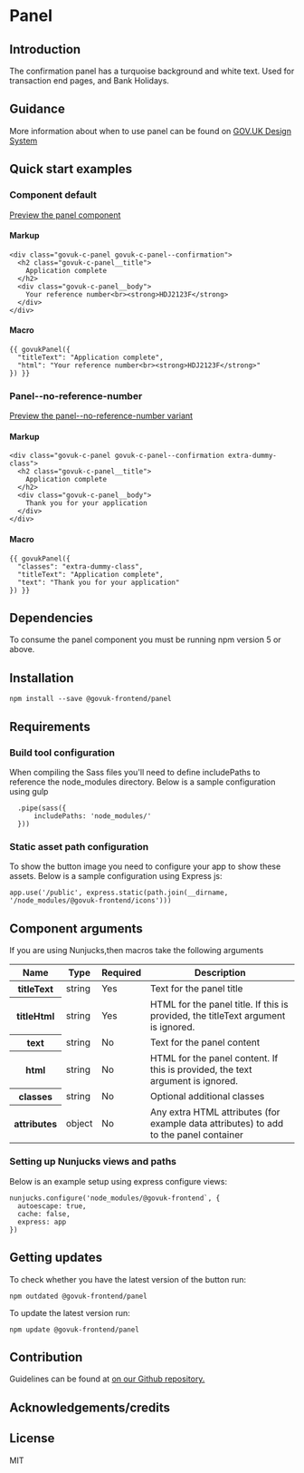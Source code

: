 # Panel

## Introduction

The confirmation panel has a turquoise background and white text. Used for transaction end pages, and Bank Holidays.

## Guidance

More information about when to use panel can be found on [GOV.UK Design System](http://www.linktodesignsystem.com/panel "Link to read guidance on the use of panel on Gov.uk Design system website")

## Quick start examples

### Component default

[Preview the panel component](http://govuk-frontend-review.herokuapp.com/components/panel/preview)

#### Markup

    <div class="govuk-c-panel govuk-c-panel--confirmation">
      <h2 class="govuk-c-panel__title">
        Application complete
      </h2>
      <div class="govuk-c-panel__body">
        Your reference number<br><strong>HDJ2123F</strong>
      </div>
    </div>

#### Macro

    {{ govukPanel({
      "titleText": "Application complete",
      "html": "Your reference number<br><strong>HDJ2123F</strong>"
    }) }}

### Panel--no-reference-number

[Preview the panel--no-reference-number variant](http://govuk-frontend-review.herokuapp.com/components/panel/no-reference-number/preview)

#### Markup

    <div class="govuk-c-panel govuk-c-panel--confirmation extra-dummy-class">
      <h2 class="govuk-c-panel__title">
        Application complete
      </h2>
      <div class="govuk-c-panel__body">
        Thank you for your application
      </div>
    </div>

#### Macro

    {{ govukPanel({
      "classes": "extra-dummy-class",
      "titleText": "Application complete",
      "text": "Thank you for your application"
    }) }}

## Dependencies

To consume the panel component you must be running npm version 5 or above.

## Installation

    npm install --save @govuk-frontend/panel

## Requirements

### Build tool configuration

When compiling the Sass files you'll need to define includePaths to reference the node_modules directory. Below is a sample configuration using gulp

      .pipe(sass({
          includePaths: 'node_modules/'
      }))

### Static asset path configuration

To show the button image you need to configure your app to show these assets. Below is a sample configuration using Express js:

    app.use('/public', express.static(path.join(__dirname, '/node_modules/@govuk-frontend/icons')))

## Component arguments

If you are using Nunjucks,then macros take the following arguments

<div>

<table class="govuk-c-table">

<thead class="govuk-c-table__head">

<tr class="govuk-c-table__row">

<th class="govuk-c-table__header" scope="col">Name</th>

<th class="govuk-c-table__header" scope="col">Type</th>

<th class="govuk-c-table__header" scope="col">Required</th>

<th class="govuk-c-table__header" scope="col">Description</th>

</tr>

</thead>

<tbody class="govuk-c-table__body">

<tr class="govuk-c-table__row">

<th class="govuk-c-table__header" scope="row">titleText</th>

<td class="govuk-c-table__cell ">string</td>

<td class="govuk-c-table__cell ">Yes</td>

<td class="govuk-c-table__cell ">Text for the panel title</td>

</tr>

<tr class="govuk-c-table__row">

<th class="govuk-c-table__header" scope="row">titleHtml</th>

<td class="govuk-c-table__cell ">string</td>

<td class="govuk-c-table__cell ">Yes</td>

<td class="govuk-c-table__cell ">HTML for the panel title. If this is provided, the titleText argument is ignored.</td>

</tr>

<tr class="govuk-c-table__row">

<th class="govuk-c-table__header" scope="row">text</th>

<td class="govuk-c-table__cell ">string</td>

<td class="govuk-c-table__cell ">No</td>

<td class="govuk-c-table__cell ">Text for the panel content</td>

</tr>

<tr class="govuk-c-table__row">

<th class="govuk-c-table__header" scope="row">html</th>

<td class="govuk-c-table__cell ">string</td>

<td class="govuk-c-table__cell ">No</td>

<td class="govuk-c-table__cell ">HTML for the panel content. If this is provided, the text argument is ignored.</td>

</tr>

<tr class="govuk-c-table__row">

<th class="govuk-c-table__header" scope="row">classes</th>

<td class="govuk-c-table__cell ">string</td>

<td class="govuk-c-table__cell ">No</td>

<td class="govuk-c-table__cell ">Optional additional classes</td>

</tr>

<tr class="govuk-c-table__row">

<th class="govuk-c-table__header" scope="row">attributes</th>

<td class="govuk-c-table__cell ">object</td>

<td class="govuk-c-table__cell ">No</td>

<td class="govuk-c-table__cell ">Any extra HTML attributes (for example data attributes) to add to the panel container</td>

</tr>

</tbody>

</table>

</div>

### Setting up Nunjucks views and paths

Below is an example setup using express configure views:

    nunjucks.configure('node_modules/@govuk-frontend`, {
      autoescape: true,
      cache: false,
      express: app
    })

## Getting updates

To check whether you have the latest version of the button run:

    npm outdated @govuk-frontend/panel

To update the latest version run:

    npm update @govuk-frontend/panel

## Contribution

Guidelines can be found at [on our Github repository.](https://github.com/alphagov/govuk-frontend/blob/master/CONTRIBUTING.md "link to contributing guidelines on our github repository")

## Acknowledgements/credits

## License

MIT